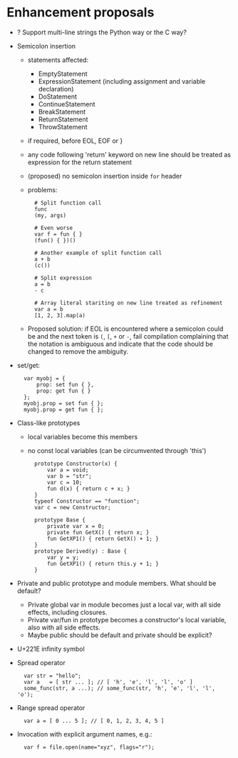 ﻿Enhancement proposals
=====================

* ? Support multi-line strings the Python way or the C way?

* Semicolon insertion
    - statements affected:
      - EmptyStatement
      - ExpressionStatement (including assignment and variable declaration)
      - DoStatement
      - ContinueStatement
      - BreakStatement
      - ReturnStatement
      - ThrowStatement
    - if required, before EOL, EOF or }
    - any code following 'return' keyword on new line should be treated as
      expression for the return statement
    - (proposed) no semicolon insertion inside `for` header
    - problems:

            # Split function call
            func
            (my, args)

            # Even worse
            var f = fun { }
            (fun() { })()

            # Another example of split function call
            a + b
            (c())

            # Split expression
            a = b
            - c

            # Array literal stariting on new line treated as refinement
            var a = b
            [1, 2, 3].map(a)

    - Proposed solution: if EOL is encountered where a semicolon could be and
      the next token is `(`, `[`, `+` or `-`, fail compilation complaining that
      the notation is ambiguous and indicate that the code should be changed
      to remove the ambiguity.

* set/get:

        var myobj = {
            prop: set fun { },
            prop: get fun { }
        };
        myobj.prop = set fun { };
        myobj.prop = get fun { };

* Class-like prototypes
    - local variables become this members
    - no const local variables (can be circumvented through 'this')

            prototype Constructor(x) {
                var a = void;
                var b = "str";
                var c = 10;
                fun d(x) { return c + x; }
            }
            typeof Constructor == "function";
            var c = new Constructor;

            prototype Base {
                private var x = 0;
                private fun GetX() { return x; }
                fun GetXP1() { return GetX() + 1; }
            }
            prototype Derived(y) : Base {
                var y = y;
                fun GetXP1() { return this.y + 1; }
            }

* Private and public prototype and module members.  What should be default?
    - Private global var in module becomes just a local var, with all side
      effects, including closures.
    - Private var/fun in prototype becomes a constructor's local variable,
      also with all side effects.
    - Maybe public should be default and private should be explicit?

* U+221E infinity symbol

* Spread operator

        var str = "hello";
        var a   = [ str ... ]; // [ 'h', 'e', 'l', 'l', 'o' ]
        some_func(str, a ...); // some_func(str, 'h', 'e', 'l', 'l', 'o');

* Range spread operator

        var a = [ 0 ... 5 ]; // [ 0, 1, 2, 3, 4, 5 ]

* Invocation with explicit argument names, e.g.:

        var f = file.open(name="xyz", flags="r");
